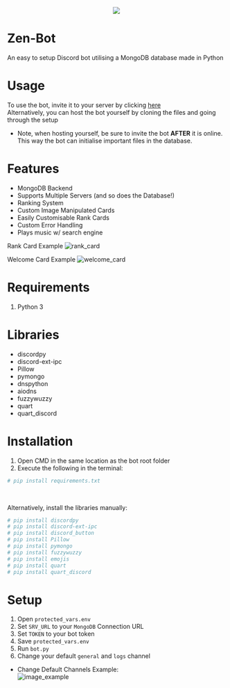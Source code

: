 <p align="center"><img src="https://cdn.discordapp.com/attachments/833503537479942155/841505138497814559/zenyx_bot_2_small.png" /></p>

# Zen-Bot
An easy to setup Discord bot utilising a MongoDB database made in Python <br>

# Usage
To use the bot, invite it to your server by clicking [here](https://discord.com/api/oauth2/authorize?client_id=813239350702637058&permissions=8&scope=bot) <br>
Alternatively, you can host the bot yourself by cloning the files and going through the setup  
- Note, when hosting yourself, be sure to invite the bot <b>AFTER</b> it is online. This way the bot can initialise important files in the database.

# Features 
- MongoDB Backend 
- Supports Multiple Servers (and so does the Database!)
- Ranking System
- Custom Image Manipulated Cards 
- Easily Customisable Rank Cards 
- Custom Error Handling 
- Plays music w/ search engine 

Rank Card Example
![rank_card](https://cdn.discordapp.com/attachments/665771066085474346/840510892516704296/card_temp-1.png)

Welcome Card Example
![welcome_card](https://cdn.discordapp.com/attachments/665771066085474346/840511453454532648/temp_welcome.png)
# Requirements 
1. Python 3

# Libraries 
- discordpy 
- discord-ext-ipc
- Pillow 
- pymongo
- dnspython
- aiodns
- fuzzywuzzy
- quart
- quart_discord

# Installation 
1. Open CMD in the same location as the bot root folder
2. Execute the following in the terminal:
```py
# pip install requirements.txt
```
<br>

Alternatively, install the libraries manually:
```py
# pip install discordpy 
# pip install discord-ext-ipc 
# pip install discord_button 
# pip install Pillow
# pip install pymongo
# pip install fuzzywuzzy 
# pip install emojis
# pip install quart
# pip install quart_discord
```


# Setup
1. Open `protected_vars.env`
2. Set `SRV_URL` to your `MongoDB` Connection URL 
3. Set `TOKEN` to your bot token 
4. Save `protected_vars.env`
5. Run `bot.py`
6. Change your default `general` and `logs` channel 

- Change Default Channels Example: <br>
![image_example](https://cdn.discordapp.com/attachments/833503537479942155/842426219093688320/unknown.png)

